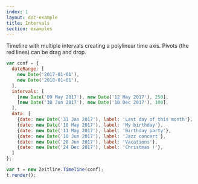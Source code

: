 ```yaml
---
index: 1
layout: doc-example
title: Intervals
section: examples
---
```


Timeline with multiple intervals creating a polylinear time axis. Pivots (the red lines) can be drag and drop.

```js
var conf = {
  dateRange: [
    new Date('2017-01-01'),
    new Date('2018-01-01'),
  ],
  intervals: [
    [new Date('09 May 2017'), new Date('12 May 2017'), 250],
    [new Date('30 Jun 2017'), new Date('10 Dec 2017'), 100],
  ],
  data: [
    {date: new Date('31 Jan 2017'), label: 'Last day of this month'},
    {date: new Date('10 May 2017'), label: 'My birthday'},
    {date: new Date('11 May 2017'), label: 'Birthday party'},
    {date: new Date('10 Jun 2017'), label: 'Jazz concert'},
    {date: new Date('28 Jun 2017'), label: 'Vacations'},
    {date: new Date('24 Dec 2017'), label: 'Christmas !'},
  ]
};

var t = new Zeitline.Timeline(conf);
t.render();
```

<script>
var conf = {
  selector: '#timeline',
  dateRange: [
    new Date('2017-01-01'),
    new Date('2018-01-01'),
  ],
  intervals: [
    [new Date('09 May 2017'), new Date('12 May 2017'), 250],
    [new Date('30 Jun 2017'), new Date('10 Dec 2017'), 100],
  ],
  data: [
    {date: new Date('31 Jan 2017'), label: 'Last day of this month'},
    {date: new Date('10 May 2017'), label: 'My birthday'},
    {date: new Date('11 May 2017'), label: 'Birthday party'},
    {date: new Date('10 Jun 2017'), label: 'Jazz concert'},
    {date: new Date('28 Jun 2017'), label: 'Vacations'},
    {date: new Date('24 Dec 2017'), label: 'Christmas !'},
  ]
};

var t = new Zeitline.Timeline(conf);
t.render();
</script>
